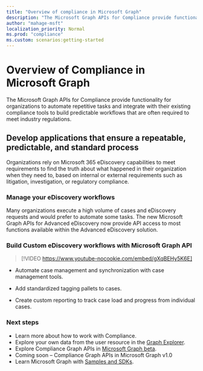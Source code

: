 ```yaml
---
title: "Overview of compliance in Microsoft Graph"
description: "The Microsoft Graph APIs for Compliance provide functionality for organizations to automate repetitive tasks and integrate with their existing compliance tools to build predictable workflows that are often required to meet industry regulations."
author: "mahage-msft"
localization_priority: Normal
ms.prod: "compliance"
ms.custom: scenarios:getting-started
---
```


# Overview of Compliance in Microsoft Graph

The Microsoft Graph APIs for Compliance provide functionality for organizations to automate repetitive tasks and integrate with their existing compliance tools to build predictable workflows that are often required to meet industry regulations.

## Develop applications that ensure a repeatable, predictable, and standard process

Organizations rely on Microsoft 365 eDiscovery capabilities to meet requirements to find the truth about what happened in their organization when they need to, based on internal or external requirements such as litigation, investigation, or regulatory compliance.

### Manage your eDiscovery workflows

Many organizations execute a high volume of cases and eDiscovery requests and would prefer to automate some tasks. The new Microsoft Graph APIs for Advanced eDiscovery now provide API access to most functions available within the Advanced eDiscovery solution.

### Build Custom eDiscovery workflows with Microsoft Graph API

> [!VIDEO https://www.youtube-nocookie.com/embed/gXqBEHy5K6E]

- Automate case management and synchronization with case management tools.

- Add standardized tagging pallets to cases.

- Create custom reporting to track case load and progress from individual cases.

### Next steps

- Learn more about how to work with Compliance.
- Explore your own data from the user resource in the [Graph Explorer](https://developer.microsoft.com/graph/graph-explorer).
- Explore Compliance Graph APIs in [Microsoft Graph beta](https://docs.microsoft.com/graph/api/resources/complianceapioverview?view=graph-rest-beta).
- Coming soon – Compliance Graph APIs in Microsoft Graph v1.0
- Learn Microsoft Graph with [Samples and SDKs](https://developer.microsoft.com/graph/gallery/?filterBy=Samples,SDKs).
